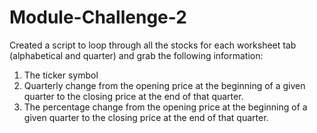 # Module-Challenge-2
Created a script to loop through all the stocks for each worksheet tab (alphabetical and quarter) and grab the following information:
1. The ticker symbol
2. Quarterly change from the opening price at the beginning of a given quarter to the closing price at the end of that quarter.
3. The percentage change from the opening price at the beginning of a given quarter to the closing price at the end of that quarter.
